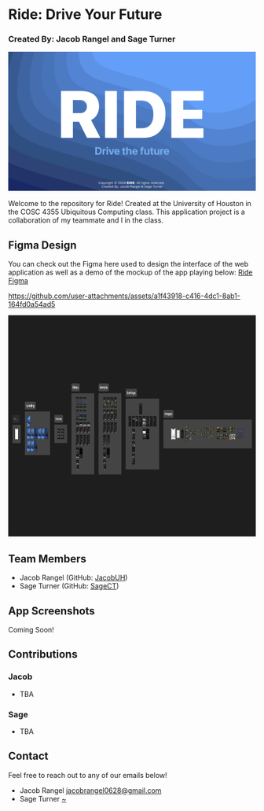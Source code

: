 # Ride: Drive Your Future
### Created By: Jacob Rangel and Sage Turner
[![Ride Official](https://github.com/JacobUH/RideApp/blob/main/Screenshots/RideLogoFooter.png)](http://3.18.22.13:5173/)

Welcome to the repository for Ride! Created at the University of Houston in the COSC 4355 Ubiquitous Computing class. This application project is a collaboration of my teammate and I in the class.

## Figma Design
You can check out the Figma here used to design the interface of the web application as well as a demo of the mockup of the app playing below: [Ride Figma](https://www.figma.com/design/1iJjSb19QvrmgzJcBEDduN/4355-Project?node-id=282-920&node-type=frame&t=8VuxPOAECWnI6ugV-0)

https://github.com/user-attachments/assets/a1f43918-c416-4dc1-8ab1-164fd0a54ad5

<p align="center">
  <img src="https://raw.githubusercontent.com/JacobUH/RideApp/refs/heads/main/Screenshots/Figma%20Design.png" alt="Figma Design" border="0" width="600" height="450" style="margin-right: 60px;">
</p>

## Team Members

- Jacob Rangel (GitHub: [JacobUH](https://github.com/JacobUH))
- Sage Turner (GitHub: [SageCT](https://github.com/SageCT))

## App Screenshots
Coming Soon!

## Contributions

### Jacob
- TBA

### Sage
- TBA

## Contact
Feel free to reach out to any of our emails below!

- Jacob Rangel [jacobrangel0628@gmail.com](https://jacobrangel0628@gmail.com)
- Sage Turner [~]()
